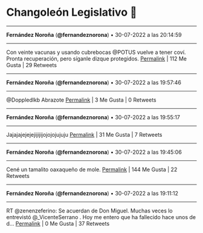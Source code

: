 # Changoleón Legislativo 🙈
*****
**Fernández Noroña** (**@fernandeznorona**) • 30-07-2022 a las 20:14:59
*****
Con veinte vacunas y usando cubrebocas @POTUS vuelve a tener coví. Pronta recuperación, pero síganle dizque protegidos.
[Permalink](https://twitter.com/fernandeznorona/status/1553595050227015680) | 112 Me Gusta | 29 Retweets
*****
**Fernández Noroña** (**@fernandeznorona**) • 30-07-2022 a las 19:57:46
*****
@Doppledlkb Abrazote
[Permalink](https://twitter.com/fernandeznorona/status/1553590720312840194) | 3 Me Gusta | 0 Retweets
*****
**Fernández Noroña** (**@fernandeznorona**) • 30-07-2022 a las 19:55:17
*****
Jajajajejejejijijijojojojujuju
[Permalink](https://twitter.com/fernandeznorona/status/1553590096091398147) | 31 Me Gusta | 7 Retweets
*****
**Fernández Noroña** (**@fernandeznorona**) • 30-07-2022 a las 19:45:06
*****
Cené un tamalito oaxaqueño de mole.
[Permalink](https://twitter.com/fernandeznorona/status/1553587533073768448) | 144 Me Gusta | 22 Retweets
*****
**Fernández Noroña** (**@fernandeznorona**) • 30-07-2022 a las 19:11:12
*****
RT @zenenzeferino: Se acuerdan de Don Miguel.  Muchas veces lo entrevistó @_VicenteSerrano . 
Hoy me entero que ha fallecido hace unos de d…
[Permalink](https://twitter.com/fernandeznorona/status/1553578999598747648) | 0 Me Gusta | 37 Retweets